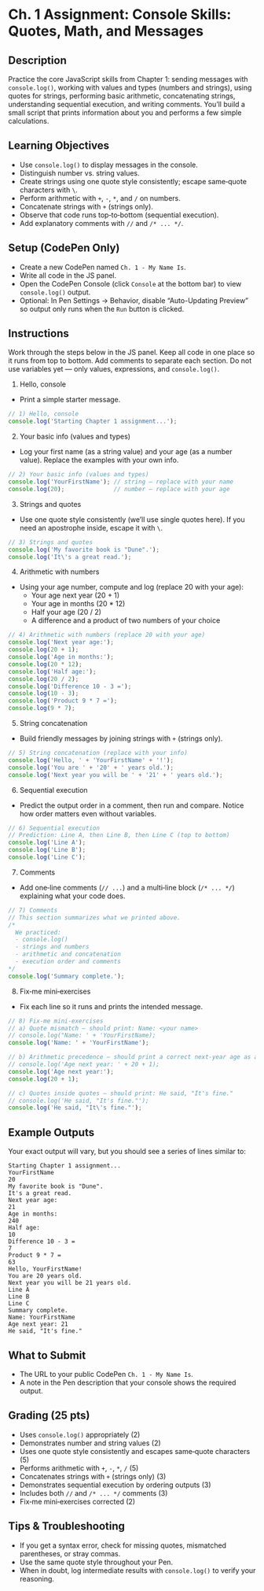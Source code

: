 # Ch. 1 Assignment: Console Skills: Quotes, Math, and Messages

## Description

Practice the core JavaScript skills from Chapter 1: sending messages with `console.log()`, working with values and types (numbers and strings), using quotes for strings, performing basic arithmetic, concatenating strings, understanding sequential execution, and writing comments. You’ll build a small script that prints information about you and performs a few simple calculations.

## Learning Objectives

- Use `console.log()` to display messages in the console.
- Distinguish number vs. string values.
- Create strings using one quote style consistently; escape same‑quote characters with `\`.
- Perform arithmetic with `+`, `-`, `*`, and `/` on numbers.
- Concatenate strings with `+` (strings only).
- Observe that code runs top‑to‑bottom (sequential execution).
- Add explanatory comments with `//` and `/* ... */`.

## Setup (CodePen Only)

- Create a new CodePen named `Ch. 1 - My Name Is`.
- Write all code in the JS panel.
- Open the CodePen Console (click `Console` at the bottom bar) to view `console.log()` output.
- Optional: In Pen Settings → Behavior, disable “Auto-Updating Preview” so output only runs when the `Run` button is clicked.

## Instructions

Work through the steps below in the JS panel. Keep all code in one place so it runs from top to bottom. Add comments to separate each section. Do not use variables yet — only values, expressions, and `console.log()`.

1) Hello, console
- Print a simple starter message.

```js
// 1) Hello, console
console.log('Starting Chapter 1 assignment...');
```

2) Your basic info (values and types)
- Log your first name (as a string value) and your age (as a number value). Replace the examples with your own info.

```js
// 2) Your basic info (values and types)
console.log('YourFirstName'); // string — replace with your name
console.log(20);              // number — replace with your age
```

3) Strings and quotes
- Use one quote style consistently (we’ll use single quotes here). If you need an apostrophe inside, escape it with `\`.

```js
// 3) Strings and quotes
console.log('My favorite book is "Dune".');
console.log('It\'s a great read.');
```

4) Arithmetic with numbers
- Using your age number, compute and log (replace 20 with your age):
  - Your age next year (20 + 1)
  - Your age in months (20 * 12)
  - Half your age (20 / 2)
  - A difference and a product of two numbers of your choice

```js
// 4) Arithmetic with numbers (replace 20 with your age)
console.log('Next year age:');
console.log(20 + 1);
console.log('Age in months:');
console.log(20 * 12);
console.log('Half age:');
console.log(20 / 2);
console.log('Difference 10 - 3 =');
console.log(10 - 3);
console.log('Product 9 * 7 =');
console.log(9 * 7);
```

5) String concatenation
- Build friendly messages by joining strings with `+` (strings only).

```js
// 5) String concatenation (replace with your info)
console.log('Hello, ' + 'YourFirstName' + '!');
console.log('You are ' + '20' + ' years old.');
console.log('Next year you will be ' + '21' + ' years old.');
```

6) Sequential execution
- Predict the output order in a comment, then run and compare. Notice how order matters even without variables.

```js
// 6) Sequential execution
// Prediction: Line A, then Line B, then Line C (top to bottom)
console.log('Line A');
console.log('Line B');
console.log('Line C');
```

7) Comments
- Add one‑line comments (`// ...`) and a multi‑line block (`/* ... */`) explaining what your code does.

```js
// 7) Comments
// This section summarizes what we printed above.
/*
  We practiced:
  - console.log()
  - strings and numbers
  - arithmetic and concatenation
  - execution order and comments
*/
console.log('Summary complete.');
```

8) Fix‑me mini‑exercises
- Fix each line so it runs and prints the intended message.

```js
// 8) Fix‑me mini‑exercises
// a) Quote mismatch — should print: Name: <your name>
// console.log("Name: ' + 'YourFirstName);
console.log('Name: ' + 'YourFirstName');

// b) Arithmetic precedence — should print a correct next‑year age as a number
// console.log('Age next year: ' + 20 + 1);
console.log('Age next year:');
console.log(20 + 1);

// c) Quotes inside quotes — should print: He said, "It's fine."
// console.log('He said, "It's fine."');
console.log('He said, "It\'s fine."');
```

## Example Outputs

Your exact output will vary, but you should see a series of lines similar to:

```
Starting Chapter 1 assignment...
YourFirstName
20
My favorite book is "Dune".
It's a great read.
Next year age:
21
Age in months:
240
Half age:
10
Difference 10 - 3 =
7
Product 9 * 7 =
63
Hello, YourFirstName!
You are 20 years old.
Next year you will be 21 years old.
Line A
Line B
Line C
Summary complete.
Name: YourFirstName
Age next year: 21
He said, "It's fine."
```

## What to Submit

- The URL to your public CodePen `Ch. 1 - My Name Is`.
- A note in the Pen description that your console shows the required output.

## Grading (25 pts)

- Uses `console.log()` appropriately (2)
- Demonstrates number and string values (2)
- Uses one quote style consistently and escapes same‑quote characters (5)
- Performs arithmetic with `+`, `-`, `*`, `/` (5)
- Concatenates strings with `+` (strings only) (3)
- Demonstrates sequential execution by ordering outputs (3)
- Includes both `//` and `/* ... */` comments (3)
- Fix‑me mini‑exercises corrected (2)

## Tips & Troubleshooting

- If you get a syntax error, check for missing quotes, mismatched parentheses, or stray commas.
- Use the same quote style throughout your Pen.
- When in doubt, log intermediate results with `console.log()` to verify your reasoning.
